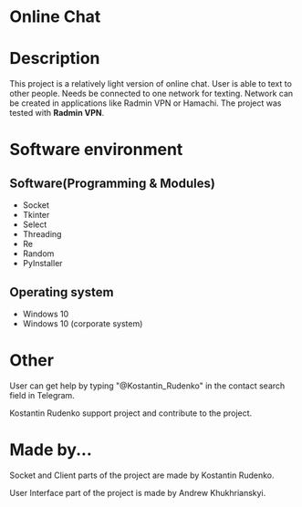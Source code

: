 # Online Chat
# Description
This project is a relatively light version of online chat. User is able to text to other people. Needs be connected to one network for texting. Network can be created in applications like Radmin VPN or Hamachi.
The project was tested with **Radmin VPN**.
# Software environment
## Software(Programming & Modules)
* Socket
* Tkinter
* Select
* Threading
* Re
* Random
* PyInstaller
## Operating system
* Windows 10
* Windows 10 (corporate system)
# Other
User can get help by typing "@Kostantin_Rudenko" in the contact search field in Telegram.

Kostantin Rudenko support project and contribute to the project.
# Made by...
Socket and Client parts of the project are made by Kostantin Rudenko.

User Interface part of the project is made by Andrew Khukhrianskyi.
